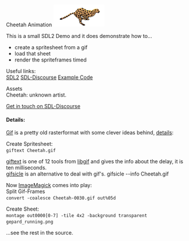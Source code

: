 Cheetah Animation
![Screenshot](./src/gfx/Cheetah.gif)

This is a small SDL2 Demo and it does demonstrate how to...  

  * create a spritesheet from a gif
  * load that sheet
  * render the spriteframes timed

Useful links:  
[SDL2](https://www.libsdl.org/) [SDL-Discourse](https://discourse.libsdl.org) [Example Code](https://gist.github.com/Acry/baa861b8e370c6eddbb18519c487d9d8)

Assets  
Cheetah: unknown artist.

[Get in touch on SDL-Discourse](https://discourse.libsdl.org/u/Acry/summary)

#### Details:  
[Gif](https://en.wikipedia.org/wiki/GIF) is a pretty old rasterformat with some clever ideas behind, [details](http://giflib.sourceforge.net/whatsinagif/index.html):  

Create Spritesheet:  
`giftext Cheetah.gif`  

[giftext](http://giflib.sourceforge.net/giftext.html) is one of 12 tools from [libgif](http://giflib.sourceforge.net) and gives the info about the delay, it is ten milliseconds.  
[gifsicle](http://www.lcdf.org/gifsicle/) is an alternative to deal with gif's.
gifsicle --info Cheetah.gif  

Now [ImageMagick](http://imagemagick.org/script/index.php) comes into play:  
Split Gif-Frames  
`convert -coalesce Cheetah-0030.gif out%05d`

Create Sheet:  
`montage out0000[0-7] -tile 4x2 -background transparent gepard_running.png`  

...see the rest in the source.